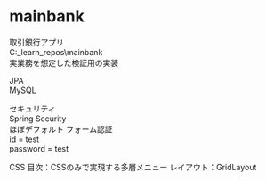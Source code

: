 # mainbank  
取引銀行アプリ  
C:\_learn_repos\mainbank  
実業務を想定した検証用の実装  
  
JPA  
MySQL  
  
セキュリティ  
Spring Security  
ほぼデフォルト 
フォーム認証  
id = test  
password = test  

CSS
目次：CSSのみで実現する多層メニュー
レイアウト：GridLayout




